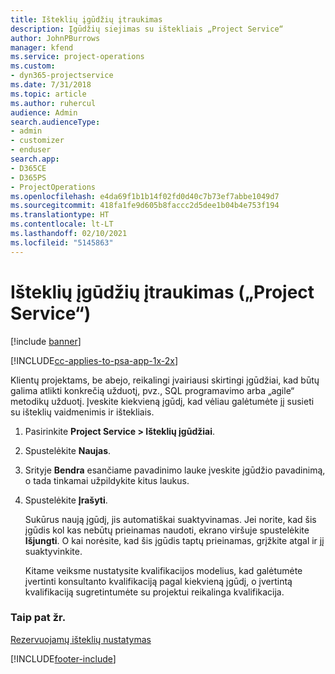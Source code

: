 ```yaml
---
title: Išteklių įgūdžių įtraukimas
description: Įgūdžių siejimas su ištekliais „Project Service“
author: JohnPBurrows
manager: kfend
ms.service: project-operations
ms.custom:
- dyn365-projectservice
ms.date: 7/31/2018
ms.topic: article
ms.author: ruhercul
audience: Admin
search.audienceType:
- admin
- customizer
- enduser
search.app:
- D365CE
- D365PS
- ProjectOperations
ms.openlocfilehash: e4da69f1b1b14f02fd0d40c7b73ef7abbe1049d7
ms.sourcegitcommit: 418fa1fe9d605b8faccc2d5dee1b04b4e753f194
ms.translationtype: HT
ms.contentlocale: lt-LT
ms.lasthandoff: 02/10/2021
ms.locfileid: "5145863"
---
```

# <a name="add-resource-skills-project-service"></a>Išteklių įgūdžių įtraukimas („Project Service“)

[!include [banner](../includes/psa-now-project-operations.md)]

[!INCLUDE[cc-applies-to-psa-app-1x-2x](../includes/cc-applies-to-psa-app-1x-2x.md)]

Klientų projektams, be abejo, reikalingi įvairiausi skirtingi įgūdžiai, kad būtų galima atlikti konkrečią užduotį, pvz., SQL programavimo arba „agile“ metodikų užduotį. Įveskite kiekvieną įgūdį, kad vėliau galėtumėte jį susieti su išteklių vaidmenimis ir ištekliais.  
  
1. Pasirinkite **Project Service > Išteklių įgūdžiai**.  
  
2. Spustelėkite **Naujas**.  
  
3. Srityje **Bendra** esančiame pavadinimo lauke įveskite įgūdžio pavadinimą, o tada tinkamai užpildykite kitus laukus.  
  
4. Spustelėkite **Įrašyti**.  
  
   Sukūrus naują įgūdį, jis automatiškai suaktyvinamas. Jei norite, kad šis įgūdis kol kas nebūtų prieinamas naudoti, ekrano viršuje spustelėkite **Išjungti**. O kai norėsite, kad šis įgūdis taptų prieinamas, grįžkite atgal ir jį suaktyvinkite.  
  
   Kitame veiksme nustatysite kvalifikacijos modelius, kad galėtumėte įvertinti konsultanto kvalifikaciją pagal kiekvieną įgūdį, o įvertintą kvalifikaciją sugretintumėte su projektui reikalinga kvalifikacija.  
  
### <a name="see-also"></a>Taip pat žr.  
 [Rezervuojamų išteklių nustatymas](../psa/set-up-resources.md)


[!INCLUDE[footer-include](../includes/footer-banner.md)]